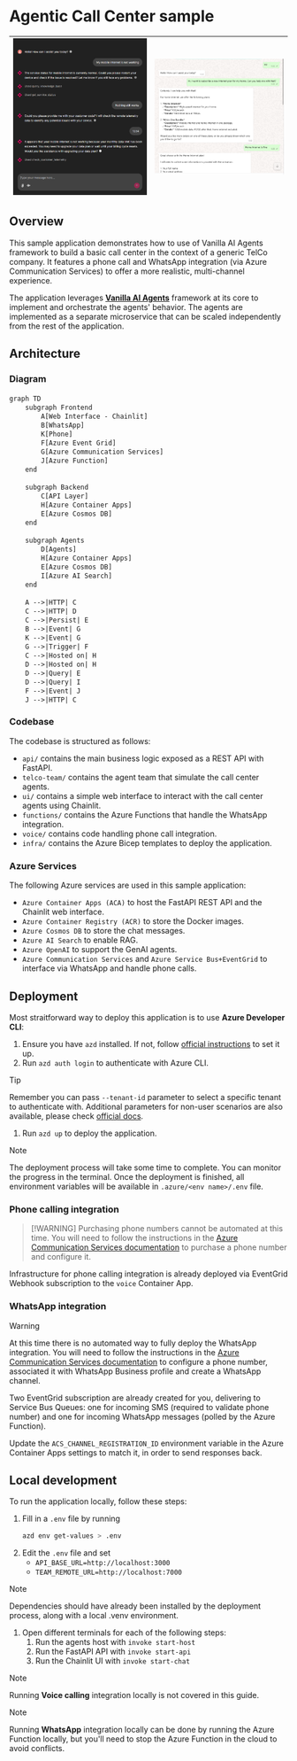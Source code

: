 # Agentic Call Center sample

| ![Example chat with the Chainlit interface](assets/chat.png) | ![Example chat with WhatsApp](assets/whatsapp.png) |
| --- | --- |

## Overview

This sample application demonstrates how to use of Vanilla AI Agents framework to build a basic call center in the context of a generic TelCo company. It features a phone call and WhatsApp integration (via Azure Communication Services) to offer a more realistic, multi-channel experience.

The application leverages [**Vanilla AI Agents**](https://github.com/Azure-Samples/vanilla-aiagents) framework at its core to implement and orchestrate the agents' behavior. The agents are implemented as a separate microservice that can be scaled independently from the rest of the application.

## Architecture

### Diagram

```mermaid
graph TD
    subgraph Frontend
        A[Web Interface - Chainlit]
        B[WhatsApp]
        K[Phone]
        F[Azure Event Grid]
        G[Azure Communication Services]
        J[Azure Function]
    end

    subgraph Backend
        C[API Layer]
        H[Azure Container Apps]
        E[Azure Cosmos DB]
    end

    subgraph Agents
        D[Agents]
        H[Azure Container Apps]
        E[Azure Cosmos DB]
        I[Azure AI Search]
    end

    A -->|HTTP| C
    C -->|HTTP| D
    C -->|Persist| E
    B -->|Event| G
    K -->|Event| G
    G -->|Trigger| F
    C -->|Hosted on| H
    D -->|Hosted on| H
    D -->|Query| E
    D -->|Query| I
    F -->|Event| J
    J -->|HTTP| C
```

### Codebase

The codebase is structured as follows:

- `api/` contains the main business logic exposed as a REST API with FastAPI.
- `telco-team/` contains the agent team that simulate the call center agents.
- `ui/` contains a simple web interface to interact with the call center agents using Chainlit.
- `functions/` contains the Azure Functions that handle the WhatsApp integration.
- `voice/` contains code handling phone call integration.
- `infra/` contains the Azure Bicep templates to deploy the application.

### Azure Services

The following Azure services are used in this sample application:

- `Azure Container Apps (ACA)` to host the FastAPI REST API and the Chainlit web interface.
- `Azure Container Registry (ACR)` to store the Docker images.
- `Azure Cosmos DB` to store the chat messages.
- `Azure AI Search` to enable RAG.
- `Azure OpenAI` to support the GenAI agents.
- `Azure Communication Services` and `Azure Service Bus+EventGrid` to interface via WhatsApp and handle phone calls.

## Deployment

Most straitforward way to deploy this application is to use **Azure Developer CLI**:

1. Ensure you have `azd` installed. If not, follow [official instructions](https://learn.microsoft.com/en-us/azure/developer/azure-developer-cli/install-azd) to set it up.
1. Run `azd auth login` to authenticate with Azure CLI.
> [!TIP]
> Remember you can pass `--tenant-id` parameter to select a specific tenant to authenticate with. Additional parameters for non-user scenarios are also available, please check [official docs](https://learn.microsoft.com/en-us/azure/developer/azure-developer-cli/reference#options-3).
1. Run `azd up` to deploy the application.
> [!NOTE]
> The deployment process will take some time to complete. You can monitor the progress in the terminal. Once the deployment is finished, all environment variables will be available in `.azure/<env name>/.env` file.

### Phone calling integration
> [!WARNING] Purchasing phone numbers cannot be automated at this time. You will need to follow the instructions in the [Azure Communication Services documentation](https://learn.microsoft.com/en-us/azure/communication-services/quickstarts/voice-calling/get-started?pivots=programming-language-python) to purchase a phone number and configure it.

Infrastructure for phone calling integration is already deployed via EventGrid Webhook subscription to the `voice` Container App.

### WhatsApp integration

> [!WARNING]
> At this time there is no automated way to fully deploy the WhatsApp integration. You will need to follow the instructions in the [Azure Communication Services documentation](https://learn.microsoft.com/en-us/azure/communication-services/quickstarts/advanced-messaging/whatsapp/connect-whatsapp-business-account) to configure a phone number, associated it with WhatsApp Business profile and create a WhatsApp channel.

Two EventGrid subscription are already created for you, delivering to Service Bus Queues: one for incoming SMS (required to validate phone number) and one for incoming WhatsApp messages (polled by the Azure Function).

Update the `ACS_CHANNEL_REGISTRATION_ID` environment variable in the Azure Container Apps settings to match it, in order to send responses back.

## Local development

To run the application locally, follow these steps:

1. Fill in a `.env` file by running
    ```bash
    azd env get-values > .env
    ```
1. Edit the `.env` file and set
    * `API_BASE_URL=http://localhost:3000`
    * `TEAM_REMOTE_URL=http://localhost:7000`
    
> [!NOTE]
> Dependencies should have already been installed by the deployment process, along with a local .venv environment.

1. Open different terminals for each of the following steps:
    1. Run the agents host with `invoke start-host`
    1. Run the FastAPI API with `invoke start-api`
    1. Run the Chainlit UI with `invoke start-chat`

> [!NOTE]
> Running **Voice calling** integration locally is not covered in this guide.

> [!NOTE]
> Running **WhatsApp** integration locally can be done by running the Azure Function locally, but you'll need to stop the Azure Function in the cloud to avoid conflicts.